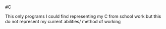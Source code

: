 #C

This only programs I could find representing my C from school work but this do not represent my current abilities/ method of working